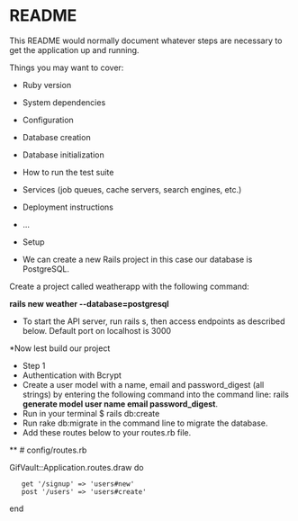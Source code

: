 # README

This README would normally document whatever steps are necessary to get the
application up and running.

Things you may want to cover:

* Ruby version

* System dependencies

* Configuration

* Database creation

* Database initialization

* How to run the test suite

* Services (job queues, cache servers, search engines, etc.)

* Deployment instructions

* ...

* Setup
*  We can create a new Rails project in this case our database is PostgreSQL.
  
  Create a project called weatherapp with the following command:
  
  **rails new weather --database=postgresql**
  
* To start the API server, run rails s, then access endpoints as described below. Default port on localhost is 3000

*Now lest build our project
* Step 1
* Authentication with Bcrypt
* Create a user model with a name, email and password_digest (all strings) by entering the following command into the command line: rails **generate model user name email password_digest**.
* Run in your terminal  $ rails db:create
* Run rake db:migrate in the command line to migrate the database.
* Add these routes below to your routes.rb file.

** # config/routes.rb
   
   GifVault::Application.routes.draw do
       
       get '/signup' => 'users#new'
       post '/users' => 'users#create'
   
   end